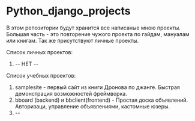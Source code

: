 # Python_django_projects
В этом репозитории будут хранится все написаные мною проекты. Большая часть - это повторение чужого проекта по гайдам, мануалам или книгам. Так же присутствуют личные проекты.

Список личных проектов:
1) -- НЕТ --



Список учебных проектов:
1) samplesite - первый сайт из книги Дронова по джанге. Быстрая демонстрация возможностей фреймворка.
2) bboard (backend) и bbclient(frontend) - Простая доска объявлений. Авторизаци, управление объявлениями, кастомные юзеры.
3) --
